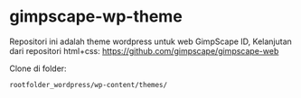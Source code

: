 # gimpscape-wp-theme
Repositori ini adalah theme wordpress untuk web GimpScape ID, Kelanjutan dari repositori html+css: https://github.com/gimpscape/gimpscape-web

Clone di folder:

`rootfolder_wordpress/wp-content/themes/`
